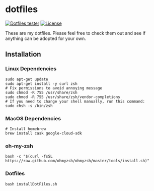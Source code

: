 # dotfiles
[![Dotfiles tester](https://github.com/l50/dotfiles/actions/workflows/main.yml/badge.svg)](https://github.com/l50/dotfiles/actions/workflows/main.yml)
[![License](http://img.shields.io/:license-mit-blue.svg)](https://github.com/l50/dotfiles/blob/master/LICENSE)

These are my dotfiles. Please feel free to check them out and see if anything can be adopted for your own.

## Installation
### Linux Dependencies
```
sudo apt-get update
sudo apt-get install -y curl zsh
# Fix permissions to avoid annoying message
sudo chmod -R 755 /usr/share/zsh
sudo chmod -R 755 /usr/share/zsh/vendor-completions
# If you need to change your shell manually, run this command:
sudo chsh -s /bin/zsh
```

### MacOS Dependencies
```
# Install homebrew
brew install cask google-cloud-sdk
```

### oh-my-zsh
```
bash -c "$(curl -fsSL https://raw.github.com/ohmyzsh/ohmyzsh/master/tools/install.sh)"
```

### Dotfiles
```
bash installDotFiles.sh
```
